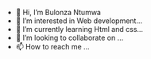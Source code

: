 - 👋 Hi, I’m Bulonza Ntumwa
- 👀 I’m interested in Web development...
- 🌱 I’m currently learning Html and css...
- 💞️ I’m looking to collaborate on ...
- 📫 How to reach me ...

<!---
Bulonzantumwa/Bulonzantumwa is a ✨ special ✨ repository because its `README.md` (this file) appears on your GitHub profile.
You can click the Preview link to take a look at your changes.
--->
